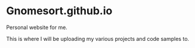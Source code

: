 Gnomesort.github.io
========================

Personal website for me.

This is where I will be uploading my various projects and code samples to.
